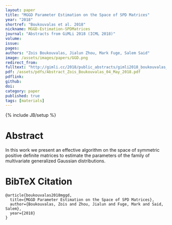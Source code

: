 ```yaml
---
layout: paper
title: "MGGD Parameter Estimation on the Space of SPD Matrices"
year: "2018"
shortref: "Boukouvalas et al. 2018"
nickname: MGGD-Estimation-SPDMatrices
journal: "Abstracts from GiMLi 2018 (ICML 2018)"
volume:
issue:
pages:  
authors: "Zois Boukouvalas, Jialun Zhou, Mark Fuge, Salem Said"
image: /assets/images/papers/GGD.png
redirect_from:
fulltext: "http://gimli.cc/2018/public_abstracts/gimli2018_boukouvalas_et_al.pdf"
pdf: /assets/pdfs/Abstract_Zois_Boukouvalas_04_May_2018.pdf
pdflink:
github:
doi:
category: paper
published: true
tags: [materials]
---
```

{% include JB/setup %}

# Abstract

In this work we present an effective algorithm on the space of symmetric positive definite matrices to 
estimate the parameters of the family of multivariate generalized Gaussian distributions. 

# BibTeX Citation

```
@article{boukouvalas2018mggd,
  title={MGGD Parameter Estimation on the Space of SPD Matrices},
  author={Boukouvalas, Zois and Zhou, Jialun and Fuge, Mark and Said, Salem},
  year={2018}
}
```
